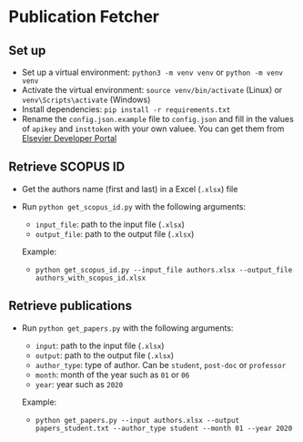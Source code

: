 # Publication Fetcher

## Set up

- Set up a virtual environment: `python3 -m venv venv` or `python -m venv venv`
- Activate the virtual environment: `source venv/bin/activate` (Linux) or `venv\Scripts\activate` (Windows)
- Install dependencies: `pip install -r requirements.txt`
- Rename the `config.json.example` file to `config.json` and fill in the values of `apikey` and `insttoken` with your own valuee. You can get them from [Elsevier Developer Portal](https://dev.elsevier.com/apikey/manage)

## Retrieve SCOPUS ID

- Get the authors name (first and last) in a Excel (`.xlsx`) file
- Run `python get_scopus_id.py` with the following arguments:

  - `input_file`: path to the input file (`.xlsx`)
  - `output_file`: path to the output file (`.xlsx`)

  Example:

  - `python get_scopus_id.py --input_file authors.xlsx --output_file authors_with_scopus_id.xlsx`

## Retrieve publications

- Run `python get_papers.py` with the following arguments:

  - `input`: path to the input file (`.xlsx`)
  - `output`: path to the output file (`.xlsx`)
  - `author_type`: type of author. Can be `student`, `post-doc` or `professor`
  - `month`: month of the year such as `01` or `06`
  - `year`: year such as `2020`

  Example:

  - `python get_papers.py --input authors.xlsx --output papers_student.txt --author_type student --month 01 --year 2020`
